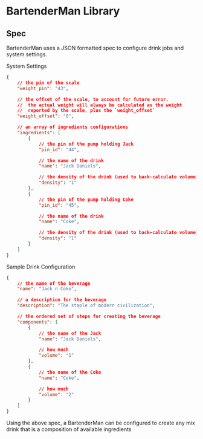 # BartenderMan Library

## Spec
BartenderMan uses a JSON formatted spec to configure drink jobs and system settings. 

System Settings 
```json
{
    // the pin of the scale
    "weight_pin": "43",

    // the offset of the scale, to account for future error. 
    //  the actual weight will always be calculated as the weight
    //  reported by the scale, plus the `weight_offset`
    "weight_offset": "0",

    // an array of ingredients configurations
    "ingredients": [
        {
            // the pin of the pump holding Jack
            "pin_id": "44",

            // the name of the drink
            "name": "Jack Daniels",

            // the density of the drink (used to back-calculate volume)
            "density": "1"
        },
        {
            // the pin of the pump holding Coke
            "pin_id": "45",

            // the name of the drink
            "name": "Coke",

            // the density of the drink (used to back-calculate volume)
            "density": "1"
        }
    ]
}
```

Sample Drink Configuration
```json
{
    // the name of the beverage
    "name": "Jack n Coke",

    // a description for the beverage
    "description": "The staple of modern civilization",

    // the ordered set of steps for creating the beverage
    "components": [
        {
            // the name of the Jack
            "name": "Jack Daniels",

            // how much 
            "volume": "1"
        },
        {
            // the name of the Coke
            "name": "Coke",

            // how much
            "volume": "2"
        }
    ]
}
```

Using the above spec, a BartenderMan can be configured to create any mix drink that is a composition of available ingredients